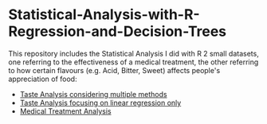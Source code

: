 # Statistical-Analysis-with-R-Regression-and-Decision-Trees
This repository includes the Statistical Analysis I did with R 2 small datasets, one referring to the effectiveness of a medical treatment, the other referring to how certain flavours (e.g. Acid, Bitter, Sweet) affects people's appreciation of food:

  - [Taste Analysis considering multiple methods](https://github.com/asonnellini/Statistical-Analysis-with-R-Regression-and-Decision-Trees/blob/main/Taste-Analysis/Regression-cart/exercise-C2-multiple-methods-assignment-ASML_v2.md)
  -  [Taste Analysis focusing on linear regression only](https://github.com/asonnellini/Statistical-Analysis-with-R-Regression-and-Decision-Trees/blob/main/Taste-Analysis/Regression-only/exercise-C2-regression-only-assignment-ASML.md)
  - [Medical Treatment Analysis](https://github.com/asonnellini/Statistical-Analysis-with-R-Regression-and-Decision-Trees/blob/main/Therapy-Analysis/Therapy-Analysis.md)
